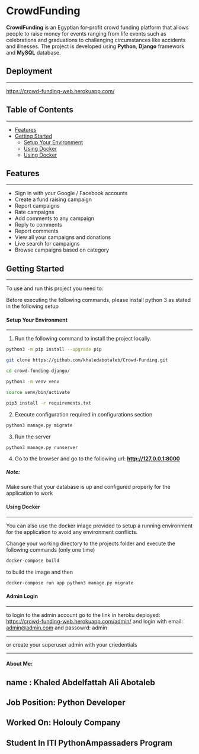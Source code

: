 # CrowdFunding

**CrowdFunding** is an Egyptian for-profit crowd funding platform that allows people to raise money for events ranging from life events such as celebrations and graduations to challenging circumstances like accidents and illnesses.
The project is developed using **Python**, **Django** framework and **MySQL** database.


## Deployment

---

https://crowd-funding-web.herokuapp.com/


## Table of Contents

---

<!-- TOC -->

- [Features](#features)
- [Getting Started](#getting-started)
  - [Setup Your Environment](#setup-your-environment)
  - [Using Docker](#using-docker)
  - [Using Docker](#admin-login)
  <!-- /TOC -->

## Features

---

- Sign in with your Google / Facebook accounts
- Create a fund raising campaign
- Report campaigns
- Rate campaigns
- Add comments to any campaign
- Reply to comments
- Report comments
- View all your campaigns and donations
- Live search for campaigns 
- Browse campaigns based on category

## Getting Started

---

To use and run this project you need to:

Before executing the following commands, please install python 3 as stated in the following setup


#### Setup Your Environment

---

1. Run the following command to install the project locally.

```bash
python3 -m pip install --upgrade pip

git clone https://github.com/khaledabotaleb/Crowd-Funding.git

cd crowd-funding-django/ 

python3 -m venv venv

source venv/bin/activate

pip3 install -r requirements.txt 
```

2. Execute configuration required in configurations section

```bash
python3 manage.py migrate
```

3. Run the server

```
python3 manage.py runserver
```

4. Go to the browser and go to the following url: **http://127.0.0.1:8000**

##### Note:

Make sure that your database is up and configured properly for the application to work

#### Using Docker

---

You can also use the docker image provided to setup a running environment
for the application to avoid any environment conflicts.

Change your working directory to the projects folder and execute the following commands (only one time)

```bash
docker-compose build
```

to build the image and then

```bash
docker-compose run app python3 manage.py migrate
```

#### Admin Login

---

to login to the admin account
go to the link in heroku deployed: https://crowd-funding-web.herokuapp.com/admin/
and login with email: admin@admin.com
and passowrd: admin

----

or create your superuser admin with your criedentials

------

#### About Me:
## name : Khaled Abdelfattah Ali Abotaleb
## Job Position: Python Developer 
## Worked On: Holouly Company
## Student In ITI PythonAmpassaders Program

